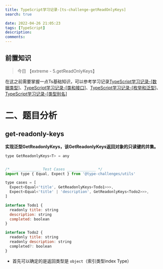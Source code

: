 ```yaml
---
title: TypeScript学习记录-[ts-challenge-getReadOnlyKeys]
search: true

date: 2022-04-26 21:05:23
tags: [TypeScript]
description:
comments:
---
```




## 前置知识

> 今日 【extreme - 5.getReadOnlyKeys】

在这之前需要掌握一点Ts基础知识，可以参考学习记录[TypeScript学习记录-[数据类型]](./../typescript1.md)、[TypeScript学习记录-[类和接口]](./../typescript1.md)、[TypeScript学习记录-[枚举和泛型]](./../typescript1.md)、[TypeScript学习记录-[类型别名]](./../typescript1.md)

# 二、题目分析

## get-readonly-keys

**实现泛型GetReadonlyKeys<T>，该GetReadonlyKeys<T>返回对象的只读键的并集。**

```js
type GetReadonlyKeys<T> = any


/* _____________ Test Cases _____________ */
import type { Equal, Expect } from '@type-challenges/utils'

type cases = [
  Expect<Equal<'title', GetReadonlyKeys<Todo1>>>,
  Expect<Equal<'title' | 'description', GetReadonlyKeys<Todo2>>>,
]

interface Todo1 {
  readonly title: string
  description: string
  completed: boolean
}

interface Todo2 {
  readonly title: string
  readonly description: string
  completed?: boolean
}
```

- 首先可以确定的是返回类型是 `object`（索引类型index Type）



